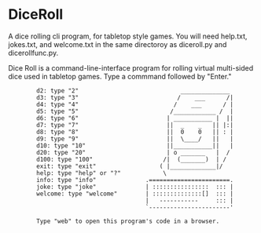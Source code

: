# DiceRoll
A dice rolling cli program, for tabletop style games.  You will need help.txt, jokes.txt, and welcome.txt in the same directoroy as diceroll.py and dicerollfunc.py.

Dice Roll is a command-line-interface program for rolling virtual multi-sided dice used in tabletop games. 
Type a commmand followed by "Enter."
        
            d2: type "2"                             ______________
            d3: type "3"                            /    ___      /|
            d4: type "4"                           /    ___      / |
            d5: type "5"                          /____________ /  |
            d6: type "6"                         | ___________ |  ||
            d7: type "7"                         ||  _    _   || |:|
            d8: type "8"                         ||  0    0   || : |
            d9: type "9"                         ||  \____/   ||   |
            d10: type "10"                       ||___________||   |
            d20: type "20"                       | o _______   |  /
            d100: type "100"                    /|  (_______)  | /
            exit: type "exit"                  ( |_____________|/
            help: type "help" or "?"            \
            info: type "info"              .=======================.
            joke: type "joke"              | ::::::::::::::::  ::: |
            welcome: type "welcome"        | ::::::::::::::[]  ::: |
                                           |   -----------     ::: |
                                           `-----------------------'
                                           
            Type "web" to open this program's code in a browser.
